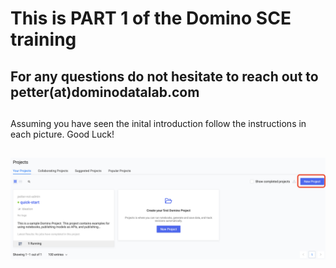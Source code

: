 # This is PART 1 of the Domino SCE training
## For any questions do not hesitate to reach out to petter(at)dominodatalab.com
##
##
Assuming you have seen the inital introduction follow the instructions in each picture. 
Good Luck!
##
![Alt text](https://github.com/dominopetter/sce-training/blob/main/SCE-Training-Part1/1.png)
